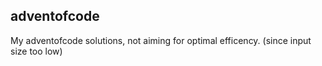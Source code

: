## adventofcode

My adventofcode solutions, not aiming for optimal efficency. (since input size too low)
